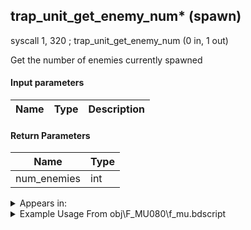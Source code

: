## trap_unit_get_enemy_num* (spawn)

syscall 1, 320 ; trap_unit_get_enemy_num (0 in, 1 out)

Get the number of enemies currently spawned

#### Input parameters
| Name | Type | Description
|------|------|------------


#### Return Parameters
| Name | Type
|------|-----
| num_enemies   | int   


<details>
	<summary>Appears in:</summary>
| filename | Entity (obj)
|----------|-------------
| obj\F_MU080\f_mu.bdscript       | ((F) ??? (MU))          
| obj\F_MU090\f_mu.bdscript       | ((F) ??? (MU))          
| obj\F_MU100\f_mu.bdscript       | ((F) ??? (MU))          
| obj\F_MU100_SHANG\f_mu.bdscript       | ((F) ??? (SHANG) (MU))          
| obj\F_MU100_TOWER\f_mu.bdscript       | ((F) ??? (TOWER) (MU))          
| obj\M_EX590\m_ex.bdscript       | ((M) Bulky Vendor)          
| obj\M_EX590_NM\m_ex.bdscript       | ((M) Bulky Vendor (NM))          

</details>

<details>
	<summary>Example Usage From obj\F_MU080\f_mu.bdscript</summary>
L103:
 popToSp 0
 pushFromFSp 0
 gosub 4, L128
 syscall 1, 320 ; trap_unit_get_enemy_num (0 in, 1 out)
 pushImm 0
 sub 
 eqz 
 jz L124
 pushFromFSp 0
 syscall 1, 28 ; trap_obj_leave (1 in, 0 out)
 jmp L124
</details>

